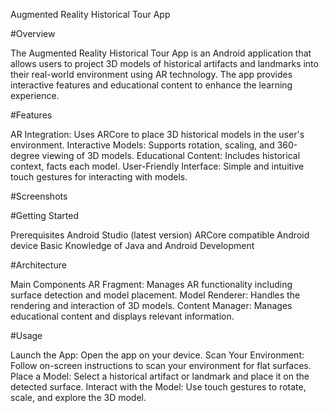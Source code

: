 Augmented Reality Historical Tour App

#Overview

The Augmented Reality Historical Tour App is an Android application that allows users to project 3D models of historical artifacts and landmarks into their real-world environment using AR technology. The app provides interactive features and educational content to enhance the learning experience.

#Features

AR Integration: Uses ARCore to place 3D historical models in the user's environment.
Interactive Models: Supports rotation, scaling, and 360-degree viewing of 3D models.
Educational Content: Includes historical context, facts each model.
User-Friendly Interface: Simple and intuitive touch gestures for interacting with models.

#Screenshots


#Getting Started

Prerequisites
Android Studio (latest version)
ARCore compatible Android device
Basic Knowledge of Java and Android Development

#Architecture

Main Components
AR Fragment: Manages AR functionality including surface detection and model placement.
Model Renderer: Handles the rendering and interaction of 3D models.
Content Manager: Manages educational content and displays relevant information.

#Usage

Launch the App:
Open the app on your device.
Scan Your Environment:
Follow on-screen instructions to scan your environment for flat surfaces.
Place a Model:
Select a historical artifact or landmark and place it on the detected surface.
Interact with the Model:
Use touch gestures to rotate, scale, and explore the 3D model.
